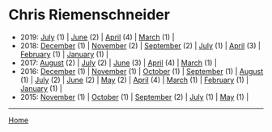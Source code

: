 # Chris Riemenschneider

  * 2019: 
      [July](./chris-riemenschneider-2019-07.md) (1) | 
      [June](./chris-riemenschneider-2019-06.md) (2) | 
      [April](./chris-riemenschneider-2019-04.md) (4) | 
      [March](./chris-riemenschneider-2019-03.md) (1) | 
  * 2018: 
      [December](./chris-riemenschneider-2018-12.md) (1) | 
      [November](./chris-riemenschneider-2018-11.md) (2) | 
      [September](./chris-riemenschneider-2018-09.md) (2) | 
      [July](./chris-riemenschneider-2018-07.md) (1) | 
      [April](./chris-riemenschneider-2018-04.md) (3) | 
      [February](./chris-riemenschneider-2018-02.md) (1) | 
      [January](./chris-riemenschneider-2018-01.md) (1) | 
  * 2017: 
      [August](./chris-riemenschneider-2017-08.md) (2) | 
      [July](./chris-riemenschneider-2017-07.md) (2) | 
      [June](./chris-riemenschneider-2017-06.md) (3) | 
      [April](./chris-riemenschneider-2017-04.md) (4) | 
      [March](./chris-riemenschneider-2017-03.md) (1) | 
  * 2016: 
      [December](./chris-riemenschneider-2016-12.md) (1) | 
      [November](./chris-riemenschneider-2016-11.md) (1) | 
      [October](./chris-riemenschneider-2016-10.md) (1) | 
      [September](./chris-riemenschneider-2016-09.md) (1) | 
      [August](./chris-riemenschneider-2016-08.md) (1) | 
      [July](./chris-riemenschneider-2016-07.md) (2) | 
      [June](./chris-riemenschneider-2016-06.md) (2) | 
      [May](./chris-riemenschneider-2016-05.md) (2) | 
      [April](./chris-riemenschneider-2016-04.md) (4) | 
      [March](./chris-riemenschneider-2016-03.md) (1) | 
      [February](./chris-riemenschneider-2016-02.md) (1) | 
      [January](./chris-riemenschneider-2016-01.md) (1) | 
  * 2015: 
      [November](./chris-riemenschneider-2015-11.md) (1) | 
      [October](./chris-riemenschneider-2015-10.md) (1) | 
      [September](./chris-riemenschneider-2015-09.md) (2) | 
      [July](./chris-riemenschneider-2015-07.md) (1) | 
      [May](./chris-riemenschneider-2015-05.md) (1) | 

----

[Home](../)
